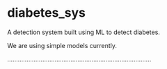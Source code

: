 # diabetes_sys
A detection system built using ML to detect diabetes.

We are using simple models currently.

..................................................................................
